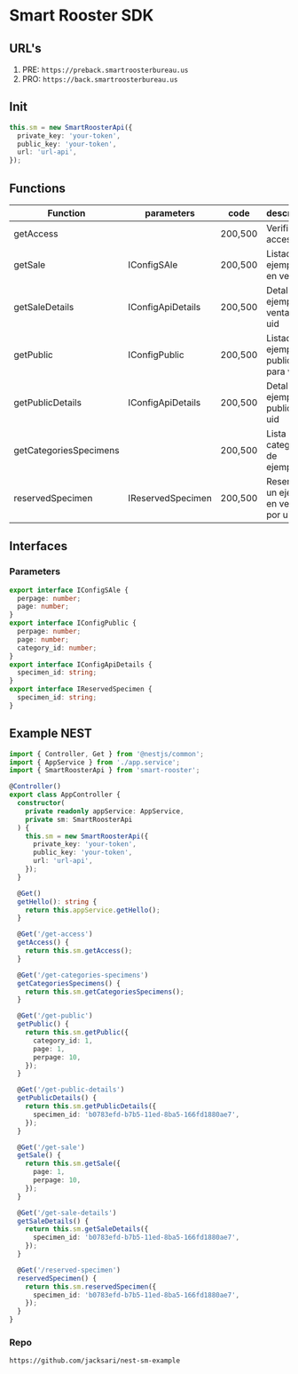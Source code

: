 # Smart Rooster SDK

## URL's

1. PRE: `https://preback.smartroosterbureau.us`
1. PRO: `https://back.smartroosterbureau.us`

## Init

```ts
this.sm = new SmartRoosterApi({
  private_key: 'your-token',
  public_key: 'your-token',
  url: 'url-api',
});
```

## Functions

| Function               | parameters        | code    | description                             |
| ---------------------- | ----------------- | ------- | --------------------------------------- |
| getAccess              |                   | 200,500 | Verificar acceso                        |
| getSale                | IConfigSAle       | 200,500 | Listado de ejemplares en venta          |
| getSaleDetails         | IConfigApiDetails | 200,500 | Detalle del ejemplar en venta por uid   |
| getPublic              | IConfigPublic     | 200,500 | Listado de ejemplares publicos para web |
| getPublicDetails       | IConfigApiDetails | 200,500 | Detalle del ejemplar publico por uid    |
| getCategoriesSpecimens |                   | 200,500 | Lista de categorias de ejemplares       |
| reservedSpecimen       | IReservedSpecimen | 200,500 | Reservar un ejemplar en venta por uid   |

## Interfaces

### Parameters

```ts
export interface IConfigSAle {
  perpage: number;
  page: number;
}
export interface IConfigPublic {
  perpage: number;
  page: number;
  category_id: number;
}
export interface IConfigApiDetails {
  specimen_id: string;
}
export interface IReservedSpecimen {
  specimen_id: string;
}
```

## Example NEST

```ts
import { Controller, Get } from '@nestjs/common';
import { AppService } from './app.service';
import { SmartRoosterApi } from 'smart-rooster';

@Controller()
export class AppController {
  constructor(
    private readonly appService: AppService,
    private sm: SmartRoosterApi
  ) {
    this.sm = new SmartRoosterApi({
      private_key: 'your-token',
      public_key: 'your-token',
      url: 'url-api',
    });
  }

  @Get()
  getHello(): string {
    return this.appService.getHello();
  }

  @Get('/get-access')
  getAccess() {
    return this.sm.getAccess();
  }

  @Get('/get-categories-specimens')
  getCategoriesSpecimens() {
    return this.sm.getCategoriesSpecimens();
  }

  @Get('/get-public')
  getPublic() {
    return this.sm.getPublic({
      category_id: 1,
      page: 1,
      perpage: 10,
    });
  }

  @Get('/get-public-details')
  getPublicDetails() {
    return this.sm.getPublicDetails({
      specimen_id: 'b0783efd-b7b5-11ed-8ba5-166fd1880ae7',
    });
  }

  @Get('/get-sale')
  getSale() {
    return this.sm.getSale({
      page: 1,
      perpage: 10,
    });
  }

  @Get('/get-sale-details')
  getSaleDetails() {
    return this.sm.getSaleDetails({
      specimen_id: 'b0783efd-b7b5-11ed-8ba5-166fd1880ae7',
    });
  }

  @Get('/reserved-specimen')
  reservedSpecimen() {
    return this.sm.reservedSpecimen({
      specimen_id: 'b0783efd-b7b5-11ed-8ba5-166fd1880ae7',
    });
  }
}
```

### Repo

```
https://github.com/jacksari/nest-sm-example
```
